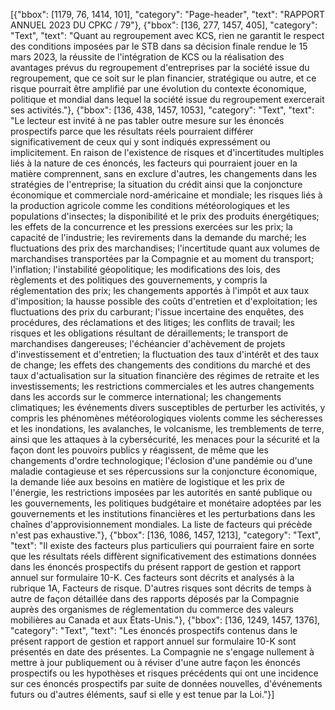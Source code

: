 [{"bbox": [1179, 76, 1414, 101], "category": "Page-header", "text": "RAPPORT ANNUEL 2023 DU CPKC / 79"}, {"bbox": [136, 277, 1457, 405], "category": "Text", "text": "Quant au regroupement avec KCS, rien ne garantit le respect des conditions imposées par le STB dans sa décision finale rendue le 15 mars 2023, la réussite de l'intégration de KCS ou la réalisation des avantages prévus du regroupement d'entreprises par la société issue du regroupement, que ce soit sur le plan financier, stratégique ou autre, et ce risque pourrait être amplifié par une évolution du contexte économique, politique et mondial dans lequel la société issue du regroupement exercerait ses activités."}, {"bbox": [136, 438, 1457, 1053], "category": "Text", "text": "Le lecteur est invité à ne pas tabler outre mesure sur les énoncés prospectifs parce que les résultats réels pourraient différer significativement de ceux qui y sont indiqués expressément ou implicitement. En raison de l'existence de risques et d'incertitudes multiples liés à la nature de ces énoncés, les facteurs qui pourraient jouer en la matière comprennent, sans en exclure d'autres, les changements dans les stratégies de l'entreprise; la situation du crédit ainsi que la conjoncture économique et commerciale nord-américaine et mondiale; les risques liés à la production agricole comme les conditions météorologiques et les populations d'insectes; la disponibilité et le prix des produits énergétiques; les effets de la concurrence et les pressions exercées sur les prix; la capacité de l'industrie; les revirements dans la demande du marché; les fluctuations des prix des marchandises; l'incertitude quant aux volumes de marchandises transportées par la Compagnie et au moment du transport; l'inflation; l'instabilité géopolitique; les modifications des lois, des règlements et des politiques des gouvernements, y compris la réglementation des prix; les changements apportés à l'impôt et aux taux d'imposition; la hausse possible des coûts d'entretien et d'exploitation; les fluctuations des prix du carburant; l'issue incertaine des enquêtes, des procédures, des réclamations et des litiges; les conflits de travail; les risques et les obligations résultant de déraillements; le transport de marchandises dangereuses; l'échéancier d'achèvement de projets d'investissement et d'entretien; la fluctuation des taux d'intérêt et des taux de change; les effets des changements des conditions du marché et des taux d'actualisation sur la situation financière des régimes de retraite et les investissements; les restrictions commerciales et les autres changements dans les accords sur le commerce international; les changements climatiques; les événements divers susceptibles de perturber les activités, y compris les phénomènes météorologiques violents comme les sécheresses et les inondations, les avalanches, le volcanisme, les tremblements de terre, ainsi que les attaques à la cybersécurité, les menaces pour la sécurité et la façon dont les pouvoirs publics y réagissent, de même que les changements d'ordre technologique; l'éclosion d'une pandémie ou d'une maladie contagieuse et ses répercussions sur la conjoncture économique, la demande liée aux besoins en matière de logistique et les prix de l'énergie, les restrictions imposées par les autorités en santé publique ou les gouvernements, les politiques budgétaire et monétaire adoptées par les gouvernements et les institutions financières et les perturbations dans les chaînes d'approvisionnement mondiales. La liste de facteurs qui précède n'est pas exhaustive."}, {"bbox": [136, 1086, 1457, 1213], "category": "Text", "text": "Il existe des facteurs plus particuliers qui pourraient faire en sorte que les résultats réels diffèrent significativement des estimations données dans les énoncés prospectifs du présent rapport de gestion et rapport annuel sur formulaire 10-K. Ces facteurs sont décrits et analysés à la rubrique 1A, Facteurs de risque. D'autres risques sont décrits de temps à autre de façon détaillée dans des rapports déposés par la Compagnie auprès des organismes de réglementation du commerce des valeurs mobilières au Canada et aux États-Unis."}, {"bbox": [136, 1249, 1457, 1376], "category": "Text", "text": "Les énoncés prospectifs contenus dans le présent rapport de gestion et rapport annuel sur formulaire 10-K sont présentés en date des présentes. La Compagnie ne s'engage nullement à mettre à jour publiquement ou à réviser d'une autre façon les énoncés prospectifs ou les hypothèses et risques précédents qui ont une incidence sur ces énoncés prospectifs par suite de données nouvelles, d'événements futurs ou d'autres éléments, sauf si elle y est tenue par la Loi."}]